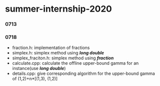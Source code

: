 # summer-internship-2020

### 0713


### 0718
+ fraction.h: implementation of fractions
+ simplex.h: simplex method using ***long double***
+ simplex_fraciton.h: simplex method using ***fraction***
+ calculate.cpp: calculate the offline upper-bound gamma for an instance(use ***long double***)
+ details.cpp: give corresponding algorithm for the upper-bound gamma of (1,2)+n*[(1,3), (1,2)] 
